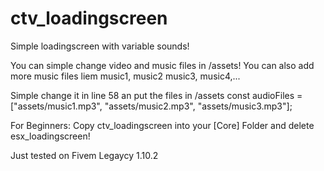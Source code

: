 # ctv_loadingscreen
Simple loadingscreen with variable sounds!

You can simple change video and music files in /assets!
You can also add more music files liem music1, music2 music3, music4,...

Simple change it in line 58 an put the files in /assets
 const audioFiles = ["assets/music1.mp3", "assets/music2.mp3", "assets/music3.mp3"];

For Beginners:
Copy ctv_loadingscreen into your [Core] Folder and delete esx_loadingscreen!

Just tested on Fivem Legaycy 1.10.2
